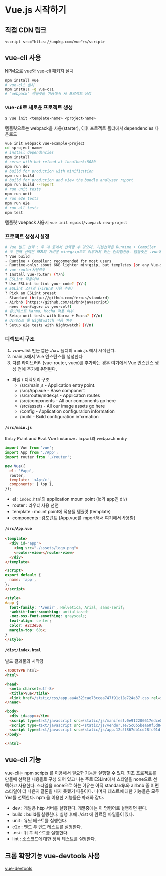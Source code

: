 # Vue.js 시작하기

## 직접 CDN 링크

`<script src="https://unpkg.com/vue"></script>`

## vue-cli 사용

NPM으로 vue와 vue-cli 패키지 설치
  ```sh
  npm install vue
  # vue-cli 설치
  npm install -g vue-cli
  # "webpack" 템플릿을 이용해서 새 프로젝트 생성
  ```

### vue-cli로 새로운 프로젝트 생성

`$ vue init <template-name> <project-name>`

템플릿으로는 webpack을 사용(starter), 이후 프로젝트 폴더에서 dependencies 다운로드
  ```sh
  vue init webpack vue-example-project
  cd <project-name>
  # install dependencies
  npm install
  # serve with hot reload at localhost:8080
  npm run dev
  # build for production with minification
  npm run build
  # build for production and view the bundle analyzer report
  npm run build --report
  # run unit tests
  npm run unit
  # run e2e tests
  npm run e2e
  # run all tests
  npm test
  ```

템플릿 vuepack 사용시 `vue init egoist/vuepack new-project`

### 프로젝트 생성시 설정

```sh
# Vue 빌드 선택 : 두 개 중에서 선택할 수 있으며, 기본선택은 Runtime + Compiler
# 두 번째 선택은 6KB의 가벼운 min+gzip으로 이루어져 있는 런타임전용. 템플릿은 .vue에서만 허용
? Vue build
- Runtime + Compiler: recommended for most users
- Runtime-only: about 6KB lighter min+gzip, but templates (or any Vue-specific HTML) are ONLY allowed in .vue files - render functions are required elsewhere
# vue-router사용여부
? Install vue-router? (Y/n)
# ESLint 적용여부
? Use ESLint to lint your code? (Y/n)
# ESLint 스타일 (AirBnB 사용 추천)
? Pick an ESLint preset
- Standard (https://github.com/feross/standard)
- Airbnb (https://github.com/airbnb/javascript)
- none (configure it yourself)
# 유닛테스트 Karma, Mocha 적용 여부
? Setup unit tests with Karma + Mocha? (Y/n)
# UI테스트 툴 Nightwatch 적용 여부
? Setup e2e tests with Nightwatch? (Y/n)
```

### 디렉토리 구조

1. vue-cli로 만든 앱은 ./src 폴더의 main.js 에서 시작된다.
1. main.js에서 Vue 인스턴스를 생성한다.
1. 다른 라이브러리 (vue-router, vuex)를 추가하는 경우 여기에서 Vue 인스턴스 생성 전에 추가해 주면된다.

- 파일 / 디렉토리 구조
  - /src/main.js - Application entry point.
  - /src/App.vue - Base component
  - /src/router/index.js - Application routes
  - /src/components - All our components go here
  - /src/assets - All our image assets go here
  - /config - Application configuration information
  - /build - Build configuration information

#### `/src/main.js`

Entry Point and Root Vue Instance : import와 webpack entry

  ```js
  import Vue from 'vue';
  import App from './App';
  import router from './router';

  new Vue({
    el: '#app',
    router,
    template: '<App/>',
    components: { App },
  });
  ```

- el : `index.html`의 application mount point (id가 app인 div)
- router : 라우터 사용 선언
- template : mount point에 적용될 템플릿 (template)
- components : 컴포넌트 (App.vue를 import해서 여기에서 사용함)

#### `/src/App.vue`

  ```html
  <template>
    <div id="app">
      <img src="./assets/logo.png">
      <router-view></router-view>
    </div>
  </template>

  <script>
  export default {
    name: 'app',
  };
  </script>

  <style>
  #app {
    font-family: 'Avenir', Helvetica, Arial, sans-serif;
    -webkit-font-smoothing: antialiased;
    -moz-osx-font-smoothing: grayscale;
    text-align: center;
    color: #2c3e50;
    margin-top: 60px;
  }
  </style>
  ```

#### `/dist/index.html`

빌드 결과물의 시작점

  ```html
  <!DOCTYPE html>
  <html>

  <head>
    <meta charset=utf-8>
    <title>Vue</title>
    <link href=/static/css/app.aa4a320cae73ccea747f91c11e724a37.css rel=stylesheet>
  </head>

  <body>
    <div id=app></div>
    <script type=text/javascript src=/static/js/manifest.0e912206617edce8a3e3.js></script>
    <script type=text/javascript src=/static/js/vendor.ae75c6b5bea60f5d8cec.js></script>
    <script type=text/javascript src=/static/js/app.12c3f867db1cd28fc91d.js></script>
  </body>

  </html>
  ```

## vue-cli 기능

vue-cli는 npm scripts 를 이용해서 필요한 기능을 실행할 수 있다.
최초 프로젝트를 만들때 선택한 내용들로 구성 되어 있고 나는 주로 ESLint에서 스타일을 none으로 선택하고 사용한다.
스타일을 none으로 하는 이유는 아직 standardjs와 airbnb 중 어떤 스타일이 더 나은지 결론을 내지 못했기 때문이다.
나머지 테스트에 대한 기능들은 모두 Yes를 선택한다.
npm 을 이용한 기능들은 아래와 같다.

- dev : 개발용 http 서버를 실행한다. 개발중에는 이 명령어로 실행하면 된다.
- build : build를 실행한다. 실행 후에 ./dist 에 완료된 파일들이 있다.
- unit : 유닛 테스트를 실행한다.
- e2e : 엔드 투 엔드 테스트를 실행한다.
- test : 위 두 테스트를 실행한다.
- lint : 소스코드에 대한 정적 테스트를 실행한다.

## 크롬 확장기능 vue-devtools 사용

[vue-devtools](https://chrome.google.com/webstore/detail/vuejs-devtools/nhdogjmejiglipccpnnnanhbledajbpd)

